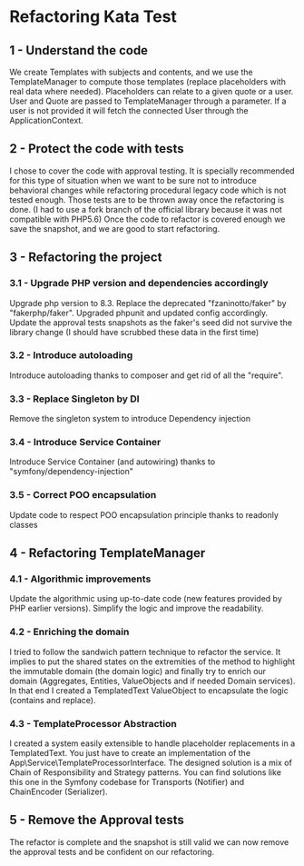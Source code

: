 # Refactoring Kata Test

## 1 - Understand the code
We create Templates with subjects and contents, and we use the TemplateManager
to compute those templates (replace placeholders with real data where needed).
Placeholders can relate to a given quote or a user.
User and Quote are passed to TemplateManager through a parameter.
If a user is not provided it will fetch the connected User through the ApplicationContext.

## 2 - Protect the code with tests
I chose to cover the code with approval testing.
It is specially recommended for this type of situation when we want to be sure not to introduce
behavioral changes while refactoring procedural legacy code which is not tested enough.
Those tests are to be thrown away once the refactoring is done.
(I had to use a fork branch of the official library because it was not compatible with PHP5.6)
Once the code to refactor is covered enough we save the snapshot, and we are good to start refactoring.

## 3 - Refactoring the project
### 3.1 - Upgrade PHP version and dependencies accordingly
Upgrade php version to 8.3.
Replace the deprecated "fzaninotto/faker" by "fakerphp/faker".
Upgraded phpunit and updated config accordingly.
Update the approval tests snapshots as the faker's seed did not survive the library change (I should have scrubbed these data in the first time)
### 3.2 - Introduce autoloading
Introduce autoloading thanks to composer and get rid of all the "require".
### 3.3 - Replace Singleton by DI
Remove the singleton system to introduce Dependency injection
### 3.4 - Introduce Service Container
Introduce Service Container (and autowiring) thanks to "symfony/dependency-injection"
### 3.5 - Correct POO encapsulation
Update code to respect POO encapsulation principle thanks to readonly classes

## 4 - Refactoring TemplateManager
### 4.1 - Algorithmic improvements
Update the algorithmic using up-to-date code (new features provided by PHP earlier versions).
Simplify the logic and improve the readability.
### 4.2 - Enriching the domain
I tried to follow the sandwich pattern technique to refactor the service.
It implies to put the shared states on the extremities of the method to highlight the immutable domain (the domain logic)
and finally try to enrich our domain (Aggregates, Entities, ValueObjects and if needed Domain services).
In that end I created a TemplatedText ValueObject to encapsulate the logic (contains and replace).
### 4.3 - TemplateProcessor Abstraction
I created a system easily extensible to handle placeholder replacements in a TemplatedText.
You just have to create an implementation of the App\Service\TemplateProcessorInterface.
The designed solution is a mix of Chain of Responsibility and Strategy patterns. You can find solutions like this one
in the Symfony codebase for Transports (Notifier) and ChainEncoder (Serializer).

## 5 - Remove the Approval tests
The refactor is complete and the snapshot is still valid we can now remove the approval tests and be confident on our refactoring.
